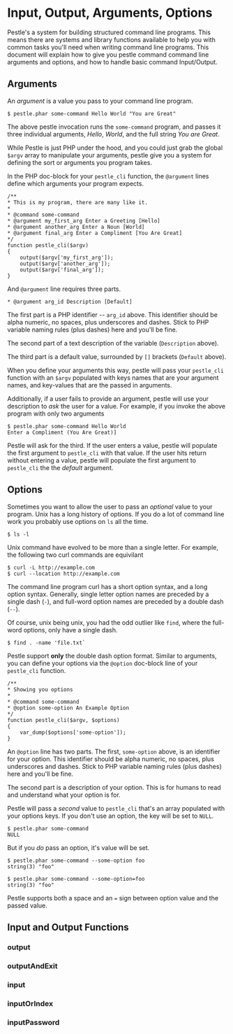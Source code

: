 # Input, Output, Arguments, Options

Pestle's a system for building structured command line programs.  This means there are systems and library functions available to help you with common tasks you'll need when writing command line programs.  This document will explain how to give you pestle command command line arguments and options, and how to handle basic command Input/Output.

## Arguments

An _argument_ is a value you pass to your command line program.

    $ pestle.phar some-command Hello World "You are Great"

The above pestle invocation runs the `some-command` program, and passes it three individual arguments, _Hello_, _World_, and the full string _You are Great_.

While Pestle is just PHP under the hood, and you could just grab the global `$argv` array to manipulate your arguments, pestle give you a system for defining the sort or arguments you program takes.

In the PHP doc-block for your `pestle_cli` function, the `@argument` lines define which arguments your program expects.

    /**
    * This is my program, there are many like it.
    *
    * @command some-command
    * @argument my_first_arg Enter a Greeting [Hello]
    * @argument another_arg Enter a Noun [World]
    * @argument final_arg Enter a Compliment [You Are Great]
    */
    function pestle_cli($argv)
    {
        output($argv['my_first_arg']);
        output($argv['another_arg']);
        output($argv['final_arg']);
    }

And `@argument` line requires three parts.

    * @argument arg_id Description [Default]

The first part is a PHP identifier -- `arg_id` above.  This identifier should be alpha numeric, no spaces, plus underscores and dashes.  Stick to PHP variable naming rules (plus dashes) here and you'll be fine.

The second part of a text description of the variable (`Description` above).

The third part is a default value, surrounded by `[]` brackets (`Default` above).

When you define your arguments this way, pestle will pass your `pestle_cli` function with an `$argv` populated with keys names that are your argument names, and key-values that are the passed in arguments.

Additionally, if a user fails to provide an argument, pestle will use your description to _ask_ the user for a value.  For example, if you invoke the above program with only two arguments

    $ pestle.phar some-command Hello World
    Enter a Compliment (You Are Great)]

Pestle will ask for the third.  If the user enters a value, pestle will populate the first argument to `pestle_cli` with that value.  If the user hits return without entering a value, pestle will populate the first argument to `pestle_cli` the the _default_ argument.

## Options

Sometimes you want to allow the user to pass an _optional_ value to your program.  Unix has a long history of options.  If you do a lot of command line work you probably use options on `ls` all the time.

    $ ls -l

Unix command have evolved to be more than a single letter. For example, the following two curl commands are equivilant

    $ curl -L http://example.com
    $ curl --location http://example.com

The command line program curl has a short option syntax, and a long option syntax.  Generally, single letter option names are preceded by a single dash (`-`), and full-word option names are preceded by a double dash (`--`).

Of course, unix being unix, you had the odd outlier like `find`, where the full-word options, only have a single dash.

    $ find . -name 'file.txt`

Pestle support **only** the double dash option format.  Similar to arguments, you can define your options via the `@option` doc-block line of your `pestle_cli` function.

    /**
    * Showing you options
    *
    * @command some-command
    * @option some-option An Example Option
    */
    function pestle_cli($argv, $options)
    {
        var_dump($options['some-option']);
    }

An `@option` line has two parts.  The first, `some-option` above, is an identifier for your option.  This identifier should be alpha numeric, no spaces, plus underscores and dashes.  Stick to PHP variable naming rules (plus dashes) here and you'll be fine.

The second part is a description of your option.  This is for humans to read and understand what your option is for.

Pestle will pass a _second_ value to `pestle_cli` that's an array populated with your options keys.  If you don't use an option, the key will be set to `NULL`.

    $ pestle.phar some-command
    NULL

But if you _do_ pass an option, it's value will be set.

    $ pestle.phar some-command --some-option foo
    string(3) "foo"

    $ pestle.phar some-command --some-option=foo
    string(3) "foo"

Pestle supports both a space and an `=` sign between option value and the passed value.

## Input and Output Functions

### output
### outputAndExit
### input
### inputOrIndex
### inputPassword
